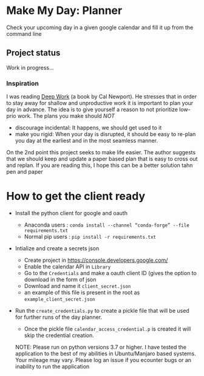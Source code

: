 # Make My Day: Planner
Check your upcoming day in a given google calendar and fill it up from the command line

## Project status

Work in progress...

### Inspiration
I was reading [Deep Work](https://www.amazon.com/Cal-Newport/e/B001IGNR0U) (a book by Cal Newport). He stresses that in order to stay away for shallow and unproductive work it is important to plan your day in advance. The idea is to give yourself a reason to not prioritize low-prio work. The plans you make should *NOT*
- discourage incidental: It happens, we should get used to it
- make you rigid: When your day is disrupted, it should be easy to re-plan you day at the earliest and in the most seamless manner.

On the 2nd point this project seeks to make life easier. The author suggests
that we should keep and update a paper based plan that is easy to cross out and replan.
If you are reading this, I hope this can be a better solution tahn pen and paper


# How to get the client ready

* Install the python client for google and oauth
  * Anaconda users : `conda install --channel “conda-forge” --file requirements.txt`
  * Normal pip users : `pip install -r requirements.txt`
* Intialize and create a secrets json
  * Create project in https://console.developers.google.com/
  * Enable the calendar API in `Library`
  * Go to the `Credentials` and make a oauth client ID (gives the option to download in the form of json
  * Download and name it `client_secret.json`
  * an example of this file is present in the root as `example_client_secret.json`
* Run the `create_credentials.py` to create a pickle file that will be used for further runs of the day planner.
  * Once the pickle file `calendar_access_credential.p` is created it will skip the credential creation.

  NOTE: Please run on python versions 3.7 or higher. I have tested the application to the best of my abilities in Ubuntu/Manjaro based systems. Your mileage may vary. Please log an issue if you ecounter bugs or an inability to run the application